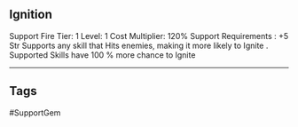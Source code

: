## Ignition
Support
Fire
Tier: 1
Level: 1
Cost Multiplier: 120%
Support Requirements : +5 Str
Supports any skill that Hits enemies, making it more likely to Ignite .
Supported Skills have 100 % more chance to Ignite

---
## Tags
#SupportGem
